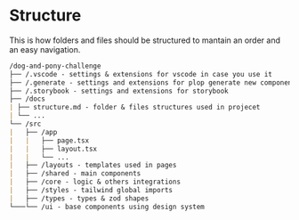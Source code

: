 # Structure

This is how folders and files should be structured to
mantain an order and an easy navigation.

```md
/dog-and-pony-challenge
├── /.vscode - settings & extensions for vscode in case you use it
├── /.generate - settings and extensions for plop generate new components
├── /.storybook - settings and extensions for storybook
├── /docs
| ├── structure.md - folder & files structures used in projecet
| └── ...
└── /src
|   ├── /app
|   |   ├── page.tsx
|   |   ├── layout.tsx
|   |   └── ...
|   ├── /layouts - templates used in pages
|   ├── /shared - main components
|   ├── /core - logic & others integrations
|   ├── /styles - tailwind global imports
|   ├── /types - types & zod shapes
└───└── /ui - base components using design system
```
